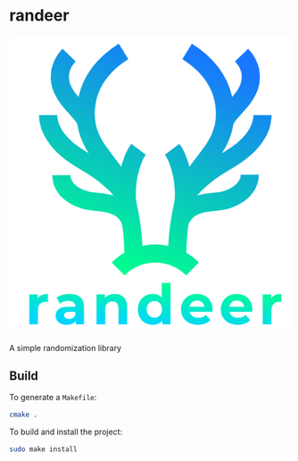 # randeer

<p align="center">
    <img src="assets/images/logo.png"/>
</p>

A simple randomization library

## Build

To generate a `Makefile`:

```sh
cmake .
```

To build and install the project:

```sh
sudo make install
```
